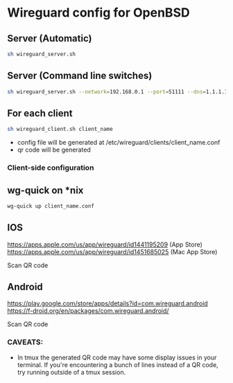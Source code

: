 # Wireguard config for OpenBSD

## Server (Automatic)
```sh
sh wireguard_server.sh
```

## Server (Command line switches)
```sh
sh wireguard_server.sh --network=192.168.0.1 --port=51111 --dns=1.1.1.1
```

## For each client
```sh
sh wireguard_client.sh client_name
```

- config file will be generated at /etc/wireguard/clients/client_name.conf
- qr code will be generated

### Client-side configuration 

## wg-quick on *nix
```sh
wg-quick up client_name.conf
```

## IOS
https://apps.apple.com/us/app/wireguard/id1441195209 (App Store)
https://apps.apple.com/us/app/wireguard/id1451685025 (Mac App Store)

Scan QR code


## Android
https://play.google.com/store/apps/details?id=com.wireguard.android
https://f-droid.org/en/packages/com.wireguard.android/

Scan QR code

### CAVEATS:

- In tmux the generated QR code may have some display issues in your terminal. If you're encountering a bunch of lines instead of a QR code, try running outside of a tmux session.
